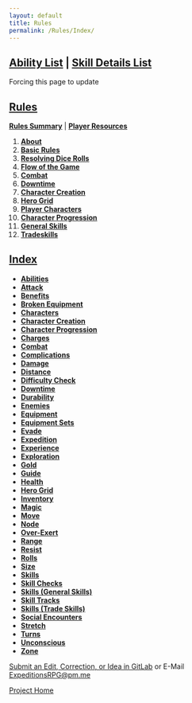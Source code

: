 ```yaml
---
layout: default
title: Rules
permalink: /Rules/Index/
---
```

## [Ability List]({{site.baseurl}}/PlayerResources/Abilities/AbilityList/#ability-list) | [Skill Details List]({{site.baseurl}}/PlayerResources/SkillsDetailed/#skill-list)
Forcing this page to update
## [Rules](#rules)
**[Rules Summary]({{site.baseurl}}/Rules/Summary/#summary)**  | **[Player Resources]({{site.baseurl}}/PlayerResources/Index/)** 

1. **[About]({{site.baseurl}}/Rules/1/#about-expeditions)**
2. **[Basic Rules]({{site.baseurl}}/Rules/2/#basic-rules)**
3. **[Resolving Dice Rolls]({{site.baseurl}}/Rules/3/#resolving-dice-rolls)**
4. **[Flow of the Game]({{site.baseurl}}/Rules/4/#flow-of-the-game)**
5. **[Combat]({{site.baseurl}}/Rules/5/#combat)**
6. **[Downtime]({{site.baseurl}}/Rules/6/#downtime)**
7. **[Character Creation]({{site.baseurl}}/Rules/7/#character-creation)**
8. **[Hero Grid]({{site.baseurl}}/Rules/8/#hero-grid)**
9. **[Player Characters]({{site.baseurl}}/Rules/9/#player-characters)**
10. **[Character Progression]({{site.baseurl}}/Rules/10/#character-progression)**
11. **[General Skills]({{site.baseurl}}/Rules/11/#general-skills)**
12. **[Tradeskills]({{site.baseurl}}/Rules/12/#tradeskills)**

## [Index](#index)
- **[Abilities]({{site.baseurl}}/Rules/9/#abilities)**
- **[Attack]({{site.baseurl}}/Rules/5/#attacking)**
- **[Benefits]({{site.baseurl}}/Rules/0/#missing-rule)**
- **[Broken Equipment]({{site.baseurl}}/Rules/0/#missing-rule)**
- **[Characters]({{site.baseurl}}/Rules/9/#player-characters)**
- **[Character Creation]({{site.baseurl}}/Rules/7/#character-creation)**
- **[Character Progression]({{site.baseurl}}/Rules/10/#character-progression)**
- **[Charges]({{site.baseurl}}/Rules/9/#abilities)**
- **[Combat]({{site.baseurl}}/Rules/5/#combat)**
- **[Complications]({{site.baseurl}}/Rules/0/#missing-rule)**
- **[Damage]({{site.baseurl}}/Rules/5/#taking-damage)**
- **[Distance]({{site.baseurl}}/Rules/5/#zoned-combat)**
- **[Difficulty Check]({{site.baseurl}}/Rules/3/#resolving-dice-rolls)**
- **[Downtime]({{site.baseurl}}/Rules/6/#downtime)**
- **[Durability]({{site.baseurl}}/Rules/9/#equipment)**
- **[Enemies]({{site.baseurl}}/Rules/5/#enemy-turn)**
- **[Equipment ]({{site.baseurl}}/Rules/9/#equipment)**
- **[Equipment Sets]({{site.baseurl}}/Rules/7/#equipment-sets)**
- **[Evade]({{site.baseurl}}/Rules/9/#skills)**
- **[Expedition]({{site.baseurl}}/Rules/4/#expedition)**
- **[Experience]({{site.baseurl}}/Rules/10/#gaining-experience)**
- **[Exploration]({{site.baseurl}}/Rules/4/#social-and-exploration)**
- **[Gold]({{site.baseurl}}/Rules/10/#managing-equipment)**
- **[Guide]({{site.baseurl}}/Rules/2/)**
- **[Health]({{site.baseurl}}/Rules/9/#player-characters)**
- **[Hero Grid]({{site.baseurl}}/Rules/8/#hero-grid)**
- **[Inventory]({{site.baseurl}}/Rules/10/#managing-equipment)**
- **[Magic]({{site.baseurl}}/Rules/9/#player-characters)**
- **[Move]({{site.baseurl}}/Rules/5/#zoned-combat)**
- **[Node]({{site.baseurl}}/Rules/8/#hero-grid)**
- **[Over-Exert]({{site.baseurl}}/Rules/3/#resolving-dice-rolls)**
- **[Range]({{site.baseurl}}/Rules/5/#zoned-combat)**
- **[Resist]({{site.baseurl}}/Rules/9/#skills)**
- **[Rolls]({{site.baseurl}}/Rules/3/#resolving-dice-rolls)**
- **[Size]({{site.baseurl}}/Rules/7/#size)**
- **[Skills]({{site.baseurl}}/Rules/9/#skills)**
- **[Skill Checks]({{site.baseurl}}/Rules/3/#resolving-dice-rolls)**
- **[Skills (General Skills)]({{site.baseurl}}/Rules/11/#general-skills)**
- **[Skill Tracks]({{site.baseurl}}/Rules/9/#skills)**
- **[Skills (Trade Skills)]({{site.baseurl}}/Rules/12/#tradeskills)**
- **[Social Encounters]({{site.baseurl}}/Rules/4/#social-and-exploration)**
- **[Stretch]({{site.baseurl}}/Rules/3/#resolving-dice-rolls)**
- **[Turns]({{site.baseurl}}/Rules/5/#turn-order)**
- **[Unconscious]({{site.baseurl}}/Rules/0/#missing-rule)**
- **[Zone]({{site.baseurl}}/Rules/5/#zoned-combat)**

[Submit an Edit, Correction, or Idea in GitLab](https://github.com/SmashXanadu/Expeditions/issues/new) or E-Mail ExpeditionsRPG@pm.me

[Project Home]({{site.baseurl}})